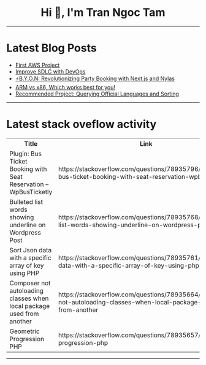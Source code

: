 <h1 align="center">Hi 👋, I'm Tran Ngoc Tam</h1>

---

# Latest Blog Posts 
<!-- BLOG-POST-LIST:START -->
- [First AWS Project](https://dev.to/vsi12/first-aws-project-2gfm)
- [Improve SDLC with DevOps](https://dev.to/hritikraj8804/improve-sdlc-with-devops-3kl2)
- [⚡B.Y.O.N: Revolutionizing Party Booking with Next.js and Nylas](https://dev.to/duttaanirudh/byon-revolutionizing-party-booking-with-nextjs-and-nylas-5d61)
- [ARM vs x86, Which works best for you!](https://dev.to/vanshaj_shah_4f3a7fb89c47/arm-vs-x86-which-works-best-for-you-5e88)
- [Recommended Project: Querying Official Languages and Sorting](https://dev.to/labex/recommended-project-querying-official-languages-and-sorting-25ej)
<!-- BLOG-POST-LIST:END -->

---

# Latest stack oveflow activity
<table>
  <tr><th>Title</th><th>Link</th></tr>
  <!-- STACKOVERFLOW:START --><tr><td>Plugin: Bus Ticket Booking with Seat Reservation – WpBusTicketly</td><td>https://stackoverflow.com/questions/78935796/plugin-bus-ticket-booking-with-seat-reservation-wpbusticketly</td></tr><tr><td>Bulleted list words showing underline on Wordpress Post</td><td>https://stackoverflow.com/questions/78935768/bulleted-list-words-showing-underline-on-wordpress-post</td></tr><tr><td>Sort Json data with a specific array of key using PHP</td><td>https://stackoverflow.com/questions/78935761/sort-json-data-with-a-specific-array-of-key-using-php</td></tr><tr><td>Composer not autoloading classes when local package used from another</td><td>https://stackoverflow.com/questions/78935664/composer-not-autoloading-classes-when-local-package-used-from-another</td></tr><tr><td>Geometric Progression PHP</td><td>https://stackoverflow.com/questions/78935657/geometric-progression-php</td></tr><!-- STACKOVERFLOW:END -->
</table>

---


